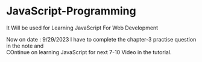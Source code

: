 # JavaScript-Programming
It Will be used for Learning JavaScript For Web Development

Now on date : 9/29/2023
I have to complete the chapter-3 practise question in the note and
<br>
COntinue on learning JavaScript for next 7-10 Video in the tutorial.
